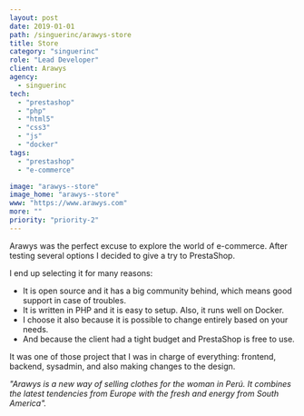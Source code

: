 ```yaml
---
layout: post
date: 2019-01-01
path: /singuerinc/arawys-store
title: Store
category: "singuerinc"
role: "Lead Developer"
client: Arawys
agency:
  - singuerinc
tech:
  - "prestashop"
  - "php"
  - "html5"
  - "css3"
  - "js"
  - "docker"
tags:
  - "prestashop"
  - "e-commerce"

image: "arawys--store"
image_home: "arawys--store"
www: "https://www.arawys.com"
more: ""
priority: "priority-2"
---
```


Arawys was the perfect excuse to explore the world of e-commerce.
After testing several options I decided to give a try to PrestaShop.

I end up selecting it for many reasons:

- It is open source and it has a big community behind, which means good support in case of troubles.
- It is written in PHP and it is easy to setup. Also, it runs well on Docker.
- I choose it also because it is possible to change entirely based on your needs.
- And because the client had a tight budget and PrestaShop is free to use.

It was one of those project that I was in charge of everything: frontend, backend, sysadmin, and also making changes to the design.

_"Arawys is a new way of selling clothes for the woman in Per&uacute;. It combines the latest tendencies from Europe with the fresh and energy from South America"._
